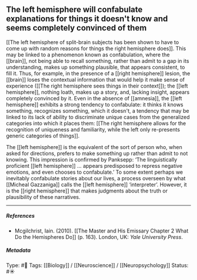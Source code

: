 ## The left hemisphere will confabulate explanations for things it doesn't know and seems completely convinced of them # 

[[The left hemisphere of split-brain subjects has been shown to have to come up with random reasons for things the right hemisphere does]]. This may be linked to a phenomenon known as confabulation, where the [[brain]], not being able to recall something, rather than admit to a gap in its understanding, makes up something plausible, that appears consistent, to fill it. Thus, for example, in the presence of a [[right hemisphere]] lesion, the [[brain]] loses the contextual information that would help it make sense of experience ([[The right hemisphere sees things in their context]]); the [[left hemisphere]], nothing loath, makes up a story, and, lacking insight, appears completely convinced by it. Even in the absence of [[amnesia]], the [[left hemisphere]] exhibits a strong tendency to confabulate: it thinks it knows something, recognizes something, which it doesn't, a tendency that may be linked to its lack of ability to discriminate unique cases from the generalized categories into which it places them: [[The right hemisphere allows for the recognition of uniqueness and familiarity, while the left only re-presents generic categories of things]].

The [[left hemisphere]] is the equivalent of the sort of person who, when asked for directions, prefers to make something up rather than admit to not knowing. This impression is confirmed by Panksepp: ‘The linguistically proficient [[left hemisphere]] … appears predisposed to repress negative emotions, and even chooses to confabulate.’ To some extent perhaps we inevitably confabulate stories about our lives, a process overseen by what [[Micheal Gazzaniga]] calls the [[left hemisphere]] ‘interpreter’. However, it is the [[right hemisphere]] that makes judgments about the truth or plausibility of these narratives.

___

##### References

- Mcgilchrist, Iain. (2010). [[The Master and His Emissary Chapter 2 What Do the Hemispheres Do]] (p. 163). London, UK: _Yale University Press_.

##### Metadata

Type: #🔴 
Tags: [[Biology]] / [[Neuroscience]] / [[Neuropsychology]]
Status: #☀️ 